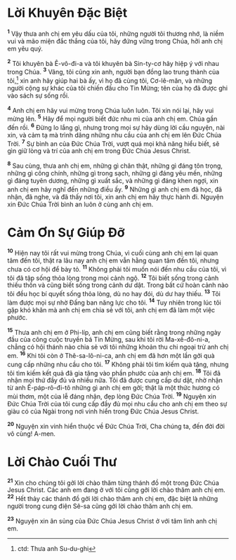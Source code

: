 # Lời Khuyên Ðặc Biệt
<sup><b>1</b></sup> Vậy thưa anh chị em yêu dấu của tôi, những người tôi thương nhớ, là niềm vui và mão miện đắc thắng của tôi, hãy đứng vững trong Chúa, hỡi anh chị em yêu quý.

<sup><b>2</b></sup> Tôi khuyên bà Ê-vô-đi-a và tôi khuyên bà Sin-ty-cơ hãy hiệp ý với nhau trong Chúa. <sup><b>3</b></sup> Vâng, tôi cũng xin anh, người bạn đồng lao trung thành của tôi,[^1-def17319-2626-48f7-a427-c33f8c75ef81] xin anh hãy giúp hai bà ấy, vì họ đã cùng tôi, Cơ-lê-măn, và những người cộng sự khác của tôi chiến đấu cho Tin Mừng; tên của họ đã được ghi vào sách sự sống rồi.

<sup><b>4</b></sup> Anh chị em hãy vui mừng trong Chúa luôn luôn. Tôi xin nói lại, hãy vui mừng lên. <sup><b>5</b></sup> Hãy để mọi người biết đức nhu mì của anh chị em. Chúa gần đến rồi. <sup><b>6</b></sup> Ðừng lo lắng gì, nhưng trong mọi sự hãy dùng lời cầu nguyện, nài xin, và cảm tạ mà trình dâng những nhu cầu của anh chị em lên Ðức Chúa Trời. <sup><b>7</b></sup> Sự bình an của Ðức Chúa Trời, vượt quá mọi khả năng hiểu biết, sẽ gìn giữ lòng và trí của anh chị em trong Ðức Chúa Jesus Christ.

<sup><b>8</b></sup> Sau cùng, thưa anh chị em, những gì chân thật, những gì đáng tôn trọng, những gì công chính, những gì trong sạch, những gì đáng yêu mến, những gì đáng tuyên dương, những gì xuất sắc, và những gì đáng khen ngợi, xin anh chị em hãy nghĩ đến những điều ấy. <sup><b>9</b></sup> Những gì anh chị em đã học, đã nhận, đã nghe, và đã thấy nơi tôi, xin anh chị em hãy thực hành đi. Nguyện xin Ðức Chúa Trời bình an luôn ở cùng anh chị em.


# Cảm Ơn Sự Giúp Ðỡ
<sup><b>10</b></sup> Hiện nay tôi rất vui mừng trong Chúa, vì cuối cùng anh chị em lại quan tâm đến tôi, thật ra lâu nay anh chị em vẫn hằng quan tâm đến tôi, nhưng chưa có cơ hội để bày tỏ. <sup><b>11</b></sup> Không phải tôi muốn nói đến nhu cầu của tôi, vì tôi đã tập sống thỏa lòng trong mọi cảnh ngộ. <sup><b>12</b></sup> Tôi biết sống trong cảnh thiếu thốn và cũng biết sống trong cảnh dư dật. Trong bất cứ hoàn cảnh nào tôi đều học bí quyết sống thỏa lòng, dù no hay đói, dù dư hay thiếu. <sup><b>13</b></sup> Tôi làm được mọi sự nhờ Ðấng ban năng lực cho tôi. <sup><b>14</b></sup> Tuy nhiên trong lúc tôi gặp khó khăn mà anh chị em chia sẻ với tôi, anh chị em đã làm một việc phước.

<sup><b>15</b></sup> Thưa anh chị em ở Phi-líp, anh chị em cũng biết rằng trong những ngày đầu của công cuộc truyền bá Tin Mừng, sau khi tôi rời Ma-xê-đô-ni-a, chẳng có hội thánh nào chia sẻ với tôi những khoản thu chi ngoại trừ anh chị em. <sup><b>16</b></sup> Khi tôi còn ở Thê-sa-lô-ni-ca, anh chị em đã hơn một lần gởi quà cung cấp những nhu cầu cho tôi. <sup><b>17</b></sup> Không phải tôi tìm kiếm quà tặng, nhưng tôi tìm kiếm kết quả đã gia tăng vào phần phước của anh chị em. <sup><b>18</b></sup> Tôi đã nhận mọi thứ đầy đủ và nhiều nữa. Tôi đã được cung cấp dư dật, nhờ nhận từ anh Ê-páp-rô-đi-tô những gì anh chị em gởi; thật là một thức hương có mùi thơm, một của lễ đáng nhận, đẹp lòng Ðức Chúa Trời. <sup><b>19</b></sup> Nguyện xin Ðức Chúa Trời của tôi cung cấp đầy đủ mọi nhu cầu cho anh chị em theo sự giàu có của Ngài trong nơi vinh hiển trong Ðức Chúa Jesus Christ.

<sup><b>20</b></sup> Nguyện xin vinh hiển thuộc về Ðức Chúa Trời, Cha chúng ta, đến đời đời vô cùng! A-men.


# Lời Chào Cuối Thư
<sup><b>21</b></sup> Xin cho chúng tôi gởi lời chào thăm từng thánh đồ một trong Ðức Chúa Jesus Christ. Các anh em đang ở với tôi cũng gởi lời chào thăm anh chị em. <sup><b>22</b></sup> Hết thảy các thánh đồ gởi lời chào thăm anh chị em, đặc biệt là những người trong cung điện Sê-sa cũng gởi lời chào thăm anh chị em.

<sup><b>23</b></sup> Nguyện xin ân sủng của Ðức Chúa Jesus Christ ở với tâm linh anh chị em.

[^1-def17319-2626-48f7-a427-c33f8c75ef81]: ctd: Thưa anh Su-du-ghi